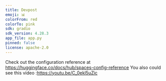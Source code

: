 ```yaml
---
title: Devpost
emoji: 📊
colorFrom: red
colorTo: pink
sdk: gradio
sdk_version: 4.28.3
app_file: app.py
pinned: false
license: apache-2.0
---
```


Check out the configuration reference at https://huggingface.co/docs/hub/spaces-config-reference
 You also could see this video :https://youtu.be/C_0ekl5uZic
